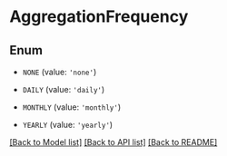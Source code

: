 # AggregationFrequency


## Enum

* `NONE` (value: `'none'`)

* `DAILY` (value: `'daily'`)

* `MONTHLY` (value: `'monthly'`)

* `YEARLY` (value: `'yearly'`)

[[Back to Model list]](../README.md#documentation-for-models) [[Back to API list]](../README.md#documentation-for-api-endpoints) [[Back to README]](../README.md)


